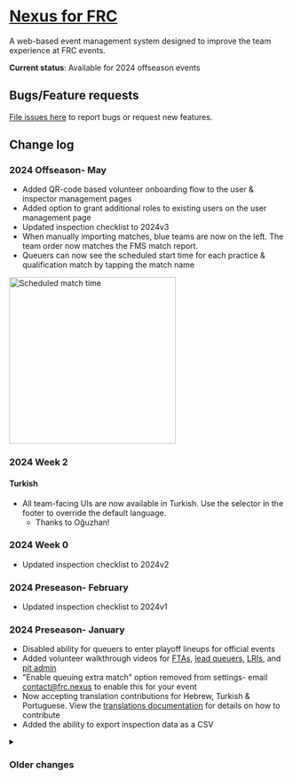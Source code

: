 # [Nexus for FRC](https://frc.nexus)

A web-based event management system designed to improve the team experience at FRC events.

**Current status**: Available for 2024 offseason events

## Bugs/Feature requests
[File issues here](https://github.com/frc-queue/frc-queue/issues/new) to report bugs or request new features.

## Change log
### 2024 Offseason- May
- Added QR-code based volunteer onboarding flow to the user & inspector management pages
- Added option to grant additional roles to existing users on the user management page
- Updated inspection checklist to 2024v3
- When manually importing matches, blue teams are now on the left. The team order now matches the FMS match report.
- Queuers can now see the scheduled start time for each practice & qualification match by tapping the match name
<img src="https://github.com/Nexus-for-FRC/Nexus/assets/2548822/8195b1ec-c39e-44f7-81b1-b3b4c3ec8682" alt="Scheduled match time" width="300"/>

### 2024 Week 2


#### Turkish
- All team-facing UIs are now available in Turkish. Use the selector in the footer to override the default language.
  - Thanks to Oğuzhan!

### 2024 Week 0
-  Updated inspection checklist to 2024v2

### 2024 Preseason- February
-  Updated inspection checklist to 2024v1

### 2024 Preseason- January
-  Disabled ability for queuers to enter playoff lineups for official events
-  Added volunteer walkthrough videos for [FTAs](https://frc.nexus/en/guide/fta), [lead queuers](https://frc.nexus/en/guide/lead-queuer), [LRIs](https://frc.nexus/en/guide/lri), and [pit admin](https://frc.nexus/en/guide/pit-admin)
-  "Enable queuing extra match" option removed from settings- email contact@frc.nexus to enable this for your event
-  Now accepting translation contributions for Hebrew, Turkish & Portuguese. View the [translations documentation](translations.md) for details on how to contribute
-  Added the ability to export inspection data as a CSV

<details>
   <summary>
     <h3>Older changes</h3>
   </summary>

  ### 2023 Offseason- September
  
  #### Playoffs
  -  The [2024 playoff schedule](https://www.firstinspires.org/robotics/frc/blog/2023-double-elimination-2023-data-and-updates) is now used by default, with no breaks between rounds 1, 2, and 3. Prefer to use this schedule at offseasons whenever possible.
  
  #### Spanish
  -  All team-facing UIs are now available in Spanish. Use the selector in the footer to override the default language.
     -  Thanks to Ivan, Alejandro, Fermin from FRC teams [6017](https://www.thebluealliance.com/team/6017) & [7421](https://www.thebluealliance.com/team/7421)!
  
  ### 2023 Offseason- August
  
  #### FRC Queue is now "Nexus for FRC"
  -  Updated URL to [frc.nexus](https://frc.nexus)
  
  #### Inspection tools (BETA)
  -  Added tools for LRIs and inspectors to track inspection status of robots at events
  
  #### Demos
  -  Demo events are now available from the [events page](https://frc.nexus/events)
  
  #### Documentation
  -  Updated event and volunteer guides are now published
  
  
  ### 2023 Offseason- July
  
  #### Updated queuing workflow
  - Queuing action buttons are now at the bottom of the screen instead of next to each match
  - Updated guidance to queue the next match when scores are posted instead of when the field reset signal is given
  - Simplified playoffs queuing significantly- winner selection is now on the main screen and will automatically trigger the next queuing action
    - A new queuing sequence is implemented to maintain notification consistency (matches should be queued ~15 minutes before the teams need to be on the field)
    - This will automatically queue the next playoff match at the right time, even taking breaks into consideration
  
  #### Added dedicated scorekeeper view 
  - Optimized for reading lineups for practice & playoff matches 
  
  #### Misc
  - Updated team handouts (now 3 per page)
  - Added playoff bracket to queuing screen
  - Moved alliance selection check-off to the main queuing screen
  
  ### 2023 Offseason- May
  
  #### Updated queuing dashboard
  - Combined schedule management functionality into main queuing dashboard
  - All matches can be viewed from the main queuing screen (with button at the top to scroll to the current match)
  - Added ability to queuers to enter in playoff lineups
  - Added automatic imports of qual schedules & playoff alliances
  
  #### Updated team dashboard
  - Shows more information about a team's upcoming matches
  - Shows event announcements, parts requests, and the technical help request form
  - Added Discord option for queuing notifications
  
  #### New pit display
  - Designed for large screens & TVs
  - Displays queuing status, event announcements, parts requests and rankings
  
  #### New authorization system
  - Supports more fine grained roles (Admin, Lead queuer, Queuer, Pit admin, Field tech)
  - Supports "device accounts"- grant access to specific devices without needing to login to a Google account
  - New access request form makes it easier to onboard volunteers at events
  
  #### Misc
  - Added interface for pit admin volunteers to review and submit announcements
  - Overall UX refresh
  - Added light theme
  
  Updated documentation & demo events coming soon

   ### 2023 Week 6 (v209)

   - Updated icons and style for team check-in status to improve contrast
   - Green check: fully checked in
   - Yellow person: Human member of drive team checked in, but no robot
   
   ![Updated icons](https://user-images.githubusercontent.com/2548822/229666756-e032dcfd-b75a-44c4-96f6-8e38715786f7.png)
   
   ### 2023 Week 2 (v197) 
   
   - Updated team phone number input field to include country selector. Team members with non-US phone numbers can either select their country with the flag dropdown or manually enter their country code preceeded by a `+`.
   
   ![Phone number country input](https://user-images.githubusercontent.com/2548822/223203303-a70dbc2f-0df6-421c-a1ad-7fea251944f5.png)
   
   - Team representatives for alliance selection can now be requested a bit sooner via the Tasks panel (once the last qual match is queued). While announcements can be made before this to remind teams they will need to send their representative by the end of qualifications, actually asking representatives to come to the field should not happen too early as teams are busy strategizing and making a student stand near the field for 30+ minutes is unnecessary
   - Single match queuing- if your venue does not have enough space to queue two matches deep (both "on deck" and "now queuing"), you can turn on the "Enable single match queuing" setting. This will disable the "Advance queue" functionality so you can individually queue matches. Each match will still have both "Now queuing" and "On deck" states, so you can send a slightly earlier notification and a final reminder.
   - Bug fix for date-time input fields that made it difficult to enter times on some devices
   - Added a button to clear a team from a playoff alliance, in case they were accidentally added as a backup team
</details>
